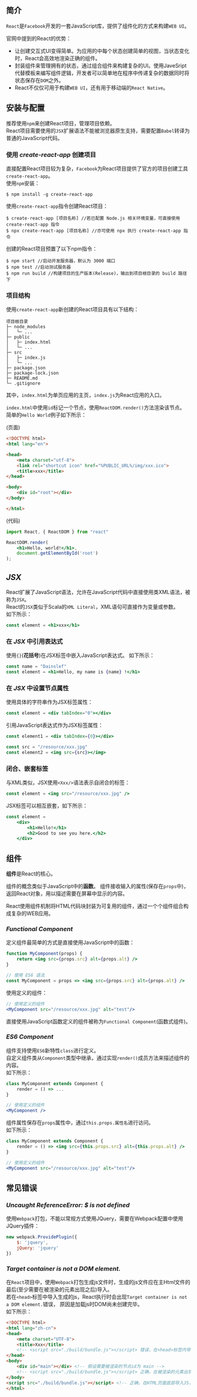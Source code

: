 ## 简介
`React`是`Facebook`开发的一套JavaScript库，提供了组件化的方式来构建`WEB UI`。

官网中提到的React的优势：

- 让创建交互式UI变得简单。为应用的中每个状态创建简单的视图，当状态变化时，React会高效地渲染正确的组件。
- 封装组件来管理拥有的状态，通过组合组件来构建复杂的UI。使用JaveSript代替模板来编写组件逻辑，开发者可以简单地在程序中传递复杂的数据同时将状态保存在`DOM`之外。
- React不仅仅可用于构建`WEB UI`，还有用于移动端的`React Native`。



## 安装与配置
推荐使用`npm`来创建React项目，管理项目依赖。  
React项目需要使用的`JSX`扩展语法不能被浏览器原生支持，需要配置`Babel`转译为普通的JavaScript代码。

### 使用 *create-react-app* 创建项目
直接配置React项目较为复杂，`Facebook`为React项目提供了官方的项目创建工具`create-react-app`。  
使用`npm`安装：

```
$ npm install -g create-react-app
```

使用`create-react-app`指令创建React项目：

```
$ create-react-app [项目名称] //若已配置 Node.js 相关环境变量，可直接使用 create-react-app 指令
$ npx create-react-app [项目名称] //亦可使用 npx 执行 create-react-app 指令
```

创建的React项目预置了以下npm指令：

```
$ npm start //启动开发服务器，默认为 3000 端口
$ npm test //启动测试服务器
$ npm run build //构建项目的生产版本(Release)，输出到项目根目录的 build 路径下
```

### 项目结构
使用`create-react-app`新创建的React项目具有以下结构：

```
项目根目录
├─ node_modules
│   └─ ...
├─ public
│   ├─ index.html
│   └─ ...
├─ src
│   ├─ index.js
│   └─ ...
├─ package.json
├─ package-lock.json
├─ README.md
└─ .gitignore
```

其中，`index.html`为单页应用的主页，`index.js`为React应用的入口。

`index.html`中使用`id`标记一个节点，使用`ReactDOM.render()`方法渲染该节点。  
简单的`Hello World`例子如下所示：

(页面)

```html
<!DOCTYPE html>
<html lang="en">

<head>
	<meta charset="utf-8">
	<link rel="shortcut icon" href="%PUBLIC_URL%/img/xxx.ico">
	<title>xxx</title>
</head>

<body>
	<div id="root"></div>
</body>

</html>
```

(代码)

```jsx
import React, { ReactDOM } from "react"

ReactDOM.render(
	<h1>Hello, world!</h1>,
	document.getElementById('root')
);
```



## *JSX*
React扩展了JavaScript语法，允许在JavaScript代码中直接使用类XML语法，被称为`JSX`。  
React的`JSX`类似于Scala的`XML Literal`，XML语句可直接作为变量或参数。  
如下所示：

```jsx
const element = <h1>xxx</h1>
```

### 在 *JSX* 中引用表达式
使用`{}`(**花括号**)在JSX标签中嵌入JavaScript表达式。
如下所示：

```jsx
const name = "Dainslef"
const element = <h1>Hello, my name is {name} !</h1>
```

### 在 *JSX* 中设置节点属性
使用具体的字符串作为JSX标签属性：

```jsx
const element = <div tabIndex="0"></div>
```

引用JavaScript表达式作为JSX标签属性：

```jsx
const element1 = <div tabIndex={0}></div>

const src = "/resource/xxx.jpg"
const element2 = <img src={src}></img>
```

### 闭合、嵌套标签
与XML类似，JSX使用`<Xxx/>`语法表示自闭合的标签：

```jsx
const element = <img src="/resource/xxx.jpg" />
```

JSX标签可以相互嵌套，如下所示：

```jsx
const element = 
	<div>
		<h1>Hello!</h1>
		<h2>Good to see you here.</h2>
	</div>
```



## 组件
**组件**是React的核心。

组件的概念类似于JavaScript中的**函数**。
组件接收输入的属性(保存在`props`中)，返回React对象，用以描述需要在屏幕中显示的内容。

React使用组件机制将HTML代码块封装为可复用的组件，通过一个个组件组合构成复杂的WEB应用。

### *Functional Component*
定义组件最简单的方式是直接使用JavaScript中的函数：

```jsx
function MyComponent(props) {
	return <img src={props.src} alt={props.alt} />
}

// 使用 ES6 语法
const MyComponent = props => <img src={props.src} alt={props.alt} />
```

使用定义的组件：

```jsx
// 使用定义的组件
<MyComponent src="/resource/xxx.jpg" alt="test"/>
```

直接使用JavaScript函数定义的组件被称为`Functional Component`(函数式组件)。

### *ES6 Component*
组件支持使用`ES6`新特性`class`进行定义。  
自定义组件类从`Component`类型中继承，通过实现`render()`成员方法来描述组件的内容。  
如下所示：

```jsx
class MyComponent extends Component {
	render = () => ...
}

// 使用定义的组件
<MyComponent />
```

组件属性保存在`props`属性中，通过`this.props.属性名`进行访问。  
如下所示：

```jsx
class MyComponent extends Component {
	render = () => <img src={this.props.src} alt={this.props.alt} />
}

// 使用定义的组件
<MyComponent src="/resource/xxx.jpg" alt="test"/>
```



## 常见错误

### *Uncaught ReferenceError: $ is not defined*
使用`Webpack`打包，不能以常规方式使用JQuery，需要在Webpack配置中使用JQuery插件：

```js
new webpack.ProvidePlugin({
	$: 'jquery',
	jQuery: 'jquery'
})
```

### *Target container is not a DOM element.*
在`React`项目中，使用`Webpack`打包生成js文件时，生成的js文件应在主Html文件的最后(至少需要在被渲染的元素出现之后)导入。  
若在`<head>`标签中导入生成的js，React执行时会出现`Target container is not a DOM element.`错误，
原因是加载js时DOM尚未创建完毕。  
如下所示：

```html
<!DOCTYPE html>
<html lang="zh-cn">
<head>
	<meta charset="UTF-8">
	<title>Xxx</title>
	<!-- <script src="./build/bundle.js"></script> 错误，在<head>标签内导入js会出现错误 -->
</head>
<body>
	<div id="main"></div> <!-- 假设需要被渲染的节点id为 main -->
	<!-- <script src="./build/bundle.js"></script> 正确，在被渲染的元素出现后加载js，能够正常渲染元素 -->
</body>
<script src="./build/bundle.js"></script> <!-- 正确，在HTML页面底部导入JS，此时DOM已被加载完毕 -->
</html>
```
